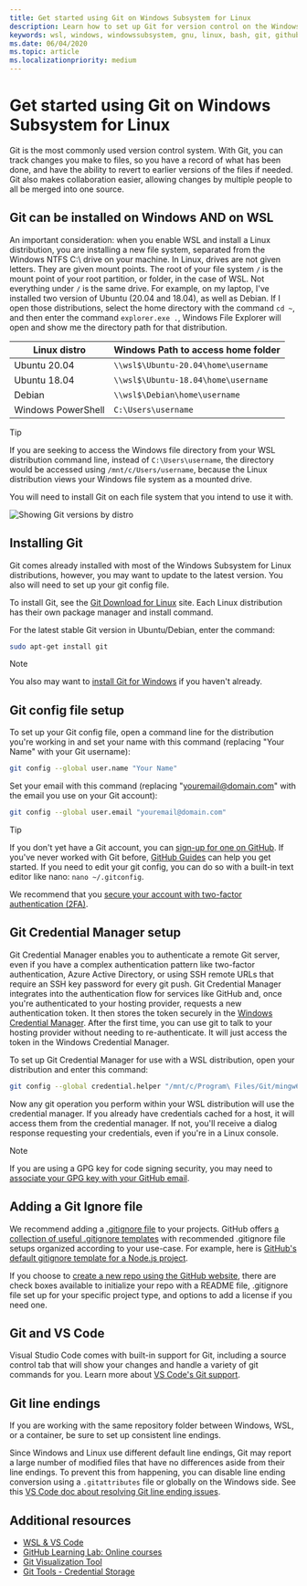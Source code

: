 ```yaml
---
title: Get started using Git on Windows Subsystem for Linux
description: Learn how to set up Git for version control on the Windows Subsystem for Linux.
keywords: wsl, windows, windowssubsystem, gnu, linux, bash, git, github, version control
ms.date: 06/04/2020
ms.topic: article
ms.localizationpriority: medium
---
```


# Get started using Git on Windows Subsystem for Linux

Git is the most commonly used version control system. With Git, you can track changes you make to files, so you have a record of what has been done, and have the ability to revert to earlier versions of the files if needed. Git also makes collaboration easier, allowing changes by multiple people to all be merged into one source.

## Git can be installed on Windows AND on WSL

An important consideration: when you enable WSL and install a Linux distribution, you are installing a new file system, separated from the Windows NTFS C:\ drive on your machine. In Linux, drives are not given letters. They are given mount points. The root of your file system `/` is the mount point of your root partition, or folder, in the case of WSL. Not everything under `/` is the same drive. For example, on my laptop, I've installed two version of Ubuntu (20.04 and 18.04), as well as Debian. If I open those distributions, select the home directory with the command `cd ~`, and then enter the command `explorer.exe .`, Windows File Explorer will open and show me the directory path for that distribution.

| Linux distro | Windows Path to access home folder |
| ----------- | ----------- |
| Ubuntu 20.04 | `\\wsl$\Ubuntu-20.04\home\username` |
| Ubuntu 18.04 | `\\wsl$\Ubuntu-18.04\home\username` |
| Debian | `\\wsl$\Debian\home\username` |
| Windows PowerShell | `C:\Users\username` |

> [!TIP]
> If you are seeking to access the Windows file directory from your WSL distribution command line, instead of `C:\Users\username`, the directory would be accessed using `/mnt/c/Users/username`, because the Linux distribution views your Windows file system as a mounted drive.

You will need to install Git on each file system that you intend to use it with.

![Showing Git versions by distro](../media/git-versions.gif)

## Installing Git

Git comes already installed with most of the Windows Subsystem for Linux distributions, however, you may want to update to the latest version. You also will need to set up your git config file.

To install Git, see the [Git Download for Linux](https://git-scm.com/download/linux) site. Each Linux distribution has their own package manager and install command.

For the latest stable Git version in Ubuntu/Debian, enter the command:

```bash
sudo apt-get install git
```

> [!NOTE]
> You also may want to [install Git for Windows](https://git-scm.com/download/win) if you haven't already.

## Git config file setup

To set up your Git config file, open a command line for the distribution you're working in and set your name with this command (replacing "Your Name" with your Git username):

```bash
git config --global user.name "Your Name"
```

Set your email with this command (replacing "youremail@domain.com" with the email you use on your Git account):

```bash
git config --global user.email "youremail@domain.com"
```

> [!TIP]
> If you don't yet have a Git account, you can [sign-up for one on GitHub](https://github.com/join). If you've never worked with Git before, [GitHub Guides](https://guides.github.com/) can help you get started. If you need to edit your git config, you can do so with a built-in text editor like nano: `nano ~/.gitconfig`.

We recommend that you [secure your account with two-factor authentication (2FA)](https://help.github.com/en/github/authenticating-to-github/securing-your-account-with-two-factor-authentication-2fa).

## Git Credential Manager setup

Git Credential Manager enables you to authenticate a remote Git server, even if you have a complex authentication pattern like two-factor authentication, Azure Active Directory, or using SSH remote URLs that require an SSH key password for every git push. Git Credential Manager integrates into the authentication flow for services like GitHub and, once you're authenticated to your hosting provider, requests a new authentication token. It then stores the token securely in the [Windows Credential Manager](https://support.microsoft.com/help/4026814/windows-accessing-credential-manager). After the first time, you can use git to talk to your hosting provider without needing to re-authenticate. It will just access the token in the Windows Credential Manager.

To set up Git Credential Manager for use with a WSL distribution, open your distribution and enter this command:

```Bash
git config --global credential.helper "/mnt/c/Program\ Files/Git/mingw64/libexec/git-core/git-credential-manager.exe"
```

Now any git operation you perform within your WSL distribution will use the credential manager. If you already have credentials cached for a host, it will access them from the credential manager. If not, you'll receive a dialog response requesting your credentials, even if you're in a Linux console.

> [!NOTE]
> If you are using a GPG key for code signing security, you may need to [associate your GPG key with your GitHub email](https://help.github.com/en/github/authenticating-to-github/associating-an-email-with-your-gpg-key).

## Adding a Git Ignore file

We recommend adding a [.gitignore file](https://help.github.com/en/articles/ignoring-files) to your projects. GitHub offers [a collection of useful .gitignore templates](https://github.com/github/gitignore) with recommended .gitignore file setups organized according to your use-case. For example, here is [GitHub's default gitignore template for a Node.js project](https://github.com/github/gitignore/blob/master/Node.gitignore).

If you choose to [create a new repo using the GitHub website](https://help.github.com/articles/create-a-repo), there are check boxes available to initialize your repo with a README file, .gitignore file set up for your specific project type, and options to add a license if you need one.

## Git and VS Code

Visual Studio Code comes with built-in support for Git, including a source control tab that will show your changes and handle a variety of git commands for you. Learn more about [VS Code's Git support](https://code.visualstudio.com/docs/editor/versioncontrol#_git-support).

## Git line endings

If you are working with the same repository folder between Windows, WSL, or a container, be sure to set up consistent line endings.

Since Windows and Linux use different default line endings, Git may report a large number of modified files that have no differences aside from their line endings. To prevent this from happening, you can disable line ending conversion using a `.gitattributes` file or globally on the Windows side. See this [VS Code doc about resolving Git line ending issues](https://code.visualstudio.com/docs/remote/troubleshooting#_resolving-git-line-ending-issues-in-containers-resulting-in-many-modified-files).

## Additional resources

* [WSL & VS Code](./wsl-vscode.md)
* [GitHub Learning Lab: Online courses](https://lab.github.com/)
* [Git Visualization Tool](http://git-school.github.io/visualizing-git/)
* [Git Tools - Credential Storage](https://git-scm.com/book/it/v2/Git-Tools-Credential-Storage)
